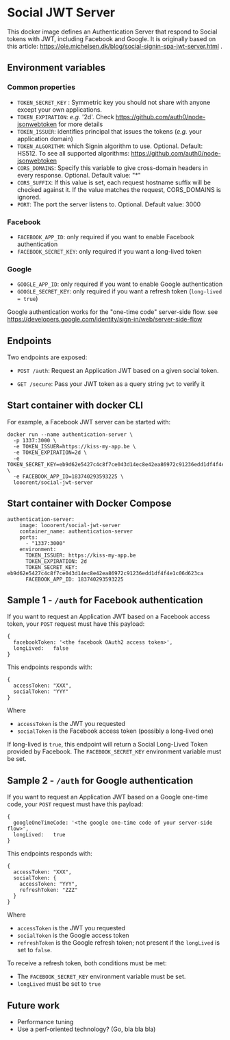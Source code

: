# Social JWT Server

This docker image defines an Authentication Server that respond to Social tokens with JWT, including Facebook and Google.
It is originally based on this article: https://ole.michelsen.dk/blog/social-signin-spa-jwt-server.html .

## Environment variables

### Common properties

* `TOKEN_SECRET_KEY` : Symmetric key you should not share with anyone except your own applications.
* `TOKEN_EXPIRATION`: _e.g._ '2d'. Check https://github.com/auth0/node-jsonwebtoken for more details
* `TOKEN_ISSUER`: identifies principal that issues the tokens (_e.g._ your application domain)
* `TOKEN_ALGORITHM`: which Signin algorithm to use. Optional. Default: HS512. To see all supported algorithms: https://github.com/auth0/node-jsonwebtoken
* `CORS_DOMAINS`: Specify this variable to give cross-domain headers in every response. Optional. Default value: "*"
* `CORS_SUFFIX`: If this value is set, each request hostname suffix will be checked against it. If the value matches the request, CORS_DOMAINS is ignored.
* `PORT`: The port the server listens to. Optional. Default value: 3000

### Facebook

* `FACEBOOK_APP_ID`: only required if you want to enable Facebook authentication
* `FACEBOOK_SECRET_KEY`: only required if you want a long-lived token

### Google

* `GOOGLE_APP_ID`: only required if you want to enable Google authentication
* `GOOGLE_SECRET_KEY`: only required if you want a refresh token (`long-lived = true`)

Google authentication works for the "one-time code" server-side flow. see https://developers.google.com/identity/sign-in/web/server-side-flow

## Endpoints

Two endpoints are exposed:
* `POST /auth`: Request an Application JWT based on a given social token.


* `GET /secure`: Pass your JWT token as a query string `jwt` to verify it

## Start container with docker CLI

For example, a Facebook JWT server can be started with:

```
docker run --name authentication-server \
  -p 1337:3000 \
  -e TOKEN_ISSUER=https://kiss-my-app.be \
  -e TOKEN_EXPIRATION=2d \
  -e TOKEN_SECRET_KEY=eb9d62e5427c4c8f7ce043d14ec8e42ea86972c91236edd1df4f4e1c06d623ca \
  -e FACEBOOK_APP_ID=183740293593225 \
  looorent/social-jwt-server
```

## Start container with Docker Compose

```
authentication-server:
    image: looorent/social-jwt-server
    container_name: authentication-server
    ports:
      - "1337:3000"
    environment:
      TOKEN_ISSUER: https://kiss-my-app.be
      TOKEN_EXPIRATION: 2d
      TOKEN_SECRET_KEY: eb9d62e5427c4c8f7ce043d14ec8e42ea86972c91236edd1df4f4e1c06d623ca
      FACEBOOK_APP_ID: 183740293593225
```

## Sample 1 - `/auth` for Facebook authentication

If you want to request an Application JWT based on a Facebook access token, your `POST` request must have this payload:
```
{
  facebookToken: '<the facebook OAuth2 access token>',
  longLived:   false
}
```
This endpoints responds with:
```
{
  accessToken: "XXX",
  socialToken: "YYY"
}
```
Where
* `accessToken` is the JWT you requested
* `socialToken` is the Facebook access token (possibly a long-lived one)

If long-lived is `true`, this endpoint will return a Social Long-Lived Token provided by Facebook. The `FACEBOOK_SECRET_KEY` environment variable must be set.


## Sample 2 - `/auth` for  Google authentication

If you want to request an Application JWT based on a Google one-time code, your `POST` request must have this payload:
```
{
  googleOneTimeCode: '<the google one-time code of your server-side flow>',
  longLived:   true
}
```
This endpoints responds with:
```
{
  accessToken: "XXX",
  socialToken: {
    accessToken: "YYY",
    refreshToken: "ZZZ"
  }
}
```
Where
* `accessToken` is the JWT you requested
* `socialToken` is the Google access token
* `refreshToken` is the Google refresh token; not present if the `longLived` is set to `false`.

To receive a refresh token, both conditions must be met:
* The `FACEBOOK_SECRET_KEY` environment variable must be set.
* `longLived` must be set to `true`

## Future work

* Performance tuning
* Use a perf-oriented technology? (Go, bla bla bla)
